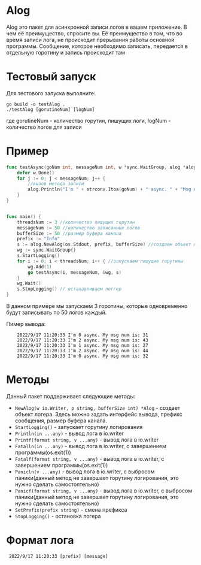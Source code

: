 # Alog

Alog это пакет для асинхронной записи логов в вашем приложение. В чем её преимущество, спросите вы.
Её преимущество в том, что во время записи лога, не происходит прерывания работы основной программы.
Сообщение, которое необходимо записать, передается в отдельную горотину и запись происходит там

# Тестовый запуск

Для тестового запуска выполните:

```
go build -o testAlog .
./testAlog [gorutineNum] [logNum]
```

где gorutineNum - количество горутин, пишущих логи, logNum - количество логов для записи

# Пример

```go
func testAsync(goNum int, messageNum int, w *sync.WaitGroup, alog *alog.Alog) {
    defer w.Done()
    for j := 0; j < messageNum; j++ {
        //вызов метода записи
        alog.Println("I'm " + strconv.Itoa(goNum) + " async. " + "Msg num is: " + strconv.Itoa(j))
    }
}


func main() {
    threadsNum := 3 //количество пишущих горутин
    messageNum := 50 //количество записанных логов
    bufferSize := 50 //размер буфера канала
    prefix := "Info"
    s := alog.NewAlog(os.Stdout, prefix, bufferSize) //создаем объект логера 
    wg := sync.WaitGroup{}
    s.StartLogging()
    for i := 0; i < threadsNum; i++ { //запускаем пишущие горутины 
        wg.Add(1)
        go testAsync(i, messageNum, &wg, s)
    }
    wg.Wait()
    s.StopLogging() // останавливаем логгер
}
```

В данном примере мы запускаем 3 горотины, которые одновременно будут записывать по 50 логов каждый.

Пимер вывода:

```
    2022/9/17 11:20:33 I'm 0 async. My msg num is: 31
    2022/9/17 11:20:33 I'm 2 async. My msg num is: 43
    2022/9/17 11:20:33 I'm 1 async. My msg num is: 27
    2022/9/17 11:20:33 I'm 2 async. My msg num is: 44
    2022/9/17 11:20:33 I'm 0 async. My msg num is: 32
```

# Методы

Данный пакет поддерживает следующие методы:

* `NewAlog(w io.Writer, p string, bufferSize int) *Alog` - создает объект логера. Здесь можно задать интерфейс вывода,
  префикс сообщения, размер буфера канала.
* `StartLogging()` - запускает горутину логирования
* `Println(in ...any)` - вывод лога в io.writer
* `Printf(format string, v ...any)` - вывод лога в io.writer
* `Fatalln(in ...any)` - вывод лога в io.writer, c завершением программы(os.exit(1))
* `Fatalf(format string, v ...any)` - вывод лога в io.writer, c завершением программы(os.exit(1))
* `Panicln(v ...any)` - вывод лога в io.writer, c выбросом паники(данный метод не завершает горутину логирования, это
  нужно сделать самостоятельно)
* `Panicf(format string, v ...any)` - вывод лога в io.writer, c выбросом паники(данный метод не завершает горутину
  логирования, это нужно сделать самостоятельно)
* `SetPrefix(prefix string)` - смена префикса
* `StopLogging()` - остановка логера

# Формат лога

```
 2022/9/17 11:20:33 [prefix] [message]
```